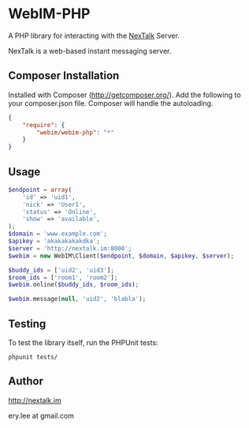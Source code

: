 # WebIM-PHP

A PHP library for interacting with the [NexTalk](http://nextalk.im) Server.

NexTalk is a web-based instant messaging server.

## Composer Installation

Installed with Composer (http://getcomposer.org/).  Add the following to your
composer.json file.  Composer will handle the autoloading.

```json
{
    "require": {
        "webim/webim-php": "*"
    }
}
```

## Usage

```php
$endpoint = array(
    'id' => 'uid1',
    'nick' => 'User1',
    'status' => 'Online',
    'show' => 'available',
);
$domain = 'www.example.com';
$apikey = 'akakakakakdka';
$server = 'http://nextalk.im:8000';
$webim = new WebIM\Client($endpoint, $domain, $apikey, $server);

$buddy_ids = ['uid2', 'uid3'];
$room_ids = ['room1', 'room2'];
$webim.online($buddy_ids, $room_ids);

$webim.message(null, 'uid2', 'blabla');

```

## Testing

To test the library itself, run the PHPUnit tests:

    phpunit tests/

## Author

http://nextalk.im

ery.lee at gmail.com
